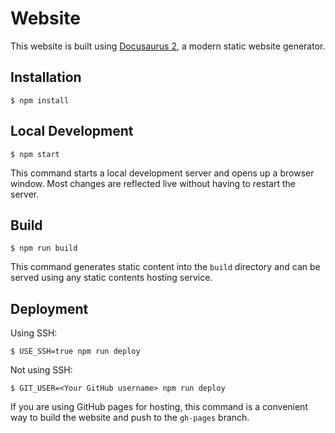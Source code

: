 # Website

This website is built using [Docusaurus 2](https://docusaurus.io/), a modern static website generator.

## Installation

```shell
$ npm install
```

## Local Development

```shell
$ npm start
```

This command starts a local development server and opens up a browser window. Most changes are reflected live without having to restart the server.

## Build

```shell
$ npm run build
```

This command generates static content into the `build` directory and can be served using any static contents hosting service.

## Deployment

Using SSH:

```shell
$ USE_SSH=true npm run deploy
```

Not using SSH:

```shell
$ GIT_USER=<Your GitHub username> npm run deploy
```

If you are using GitHub pages for hosting, this command is a convenient way to build the website and push to the `gh-pages` branch.
